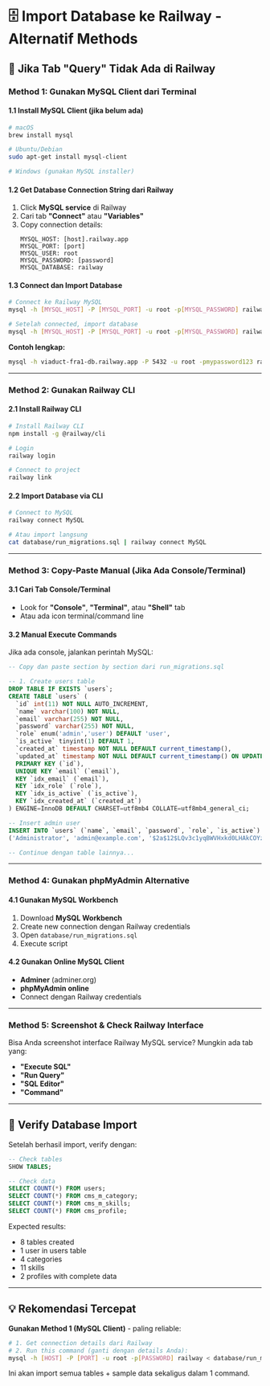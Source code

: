 # 🗄️ Import Database ke Railway - Alternatif Methods

## 🚨 **Jika Tab "Query" Tidak Ada di Railway**

### **Method 1: Gunakan MySQL Client dari Terminal**

#### 1.1 Install MySQL Client (jika belum ada)
```bash
# macOS
brew install mysql

# Ubuntu/Debian
sudo apt-get install mysql-client

# Windows (gunakan MySQL installer)
```

#### 1.2 Get Database Connection String dari Railway
1. Click **MySQL service** di Railway
2. Cari tab **"Connect"** atau **"Variables"**
3. Copy connection details:
   ```
   MYSQL_HOST: [host].railway.app
   MYSQL_PORT: [port]
   MYSQL_USER: root
   MYSQL_PASSWORD: [password]
   MYSQL_DATABASE: railway
   ```

#### 1.3 Connect dan Import Database
```bash
# Connect ke Railway MySQL
mysql -h [MYSQL_HOST] -P [MYSQL_PORT] -u root -p[MYSQL_PASSWORD] railway

# Setelah connected, import database
mysql -h [MYSQL_HOST] -P [MYSQL_PORT] -u root -p[MYSQL_PASSWORD] railway < database/run_migrations.sql
```

**Contoh lengkap:**
```bash
mysql -h viaduct-fra1-db.railway.app -P 5432 -u root -pmypassword123 railway < database/run_migrations.sql
```

---

### **Method 2: Gunakan Railway CLI**

#### 2.1 Install Railway CLI
```bash
# Install Railway CLI
npm install -g @railway/cli

# Login
railway login

# Connect to project
railway link
```

#### 2.2 Import Database via CLI
```bash
# Connect to MySQL
railway connect MySQL

# Atau import langsung
cat database/run_migrations.sql | railway connect MySQL
```

---

### **Method 3: Copy-Paste Manual (Jika Ada Console/Terminal)**

#### 3.1 Cari Tab Console/Terminal
- Look for **"Console"**, **"Terminal"**, atau **"Shell"** tab
- Atau ada icon terminal/command line

#### 3.2 Manual Execute Commands
Jika ada console, jalankan perintah MySQL:
```sql
-- Copy dan paste section by section dari run_migrations.sql

-- 1. Create users table
DROP TABLE IF EXISTS `users`;
CREATE TABLE `users` (
  `id` int(11) NOT NULL AUTO_INCREMENT,
  `name` varchar(100) NOT NULL,
  `email` varchar(255) NOT NULL,
  `password` varchar(255) NOT NULL,
  `role` enum('admin','user') DEFAULT 'user',
  `is_active` tinyint(1) DEFAULT 1,
  `created_at` timestamp NOT NULL DEFAULT current_timestamp(),
  `updated_at` timestamp NOT NULL DEFAULT current_timestamp() ON UPDATE current_timestamp(),
  PRIMARY KEY (`id`),
  UNIQUE KEY `email` (`email`),
  KEY `idx_email` (`email`),
  KEY `idx_role` (`role`),
  KEY `idx_is_active` (`is_active`),
  KEY `idx_created_at` (`created_at`)
) ENGINE=InnoDB DEFAULT CHARSET=utf8mb4 COLLATE=utf8mb4_general_ci;

-- Insert admin user
INSERT INTO `users` (`name`, `email`, `password`, `role`, `is_active`) VALUES 
('Administrator', 'admin@example.com', '$2a$12$LQv3c1yqBWVHxkd0LHAkCOYz6TtxMQJqhN8/LewdBPj6ukx.LrUpm', 'admin', 1);

-- Continue dengan table lainnya...
```

---

### **Method 4: Gunakan phpMyAdmin Alternative**

#### 4.1 Gunakan MySQL Workbench
1. Download **MySQL Workbench**
2. Create new connection dengan Railway credentials
3. Open `database/run_migrations.sql`
4. Execute script

#### 4.2 Gunakan Online MySQL Client
- **Adminer** (adminer.org)
- **phpMyAdmin online**
- Connect dengan Railway credentials

---

### **Method 5: Screenshot & Check Railway Interface**

Bisa Anda screenshot interface Railway MySQL service? Mungkin ada tab yang:
- **"Execute SQL"**
- **"Run Query"** 
- **"SQL Editor"**
- **"Command"**

---

## 🧪 **Verify Database Import**

Setelah berhasil import, verify dengan:

```sql
-- Check tables
SHOW TABLES;

-- Check data
SELECT COUNT(*) FROM users;
SELECT COUNT(*) FROM cms_m_category;
SELECT COUNT(*) FROM cms_m_skills;
SELECT COUNT(*) FROM cms_profile;
```

Expected results:
- 8 tables created
- 1 user in users table  
- 4 categories
- 11 skills
- 2 profiles with complete data

---

## 💡 **Rekomendasi Tercepat**

**Gunakan Method 1 (MySQL Client)** - paling reliable:

```bash
# 1. Get connection details dari Railway
# 2. Run this command (ganti dengan details Anda):
mysql -h [HOST] -P [PORT] -u root -p[PASSWORD] railway < database/run_migrations.sql
```

Ini akan import semua tables + sample data sekaligus dalam 1 command. 